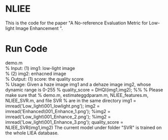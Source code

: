 # NLIEE
This is the code for the paper "A No-reference Evaluation Metric for Low-light Image Enhancement ".
# Run Code
demo.m   
% Input:  (1) img1: low-light image  
%         (2) img2: enhacned image  
% Output: (1) score: the quality score  
% Usage:  Given a haze image img1 and a dehaze image img2, whose dynamic range is 0-255
%         quality_score = DHQI(img1,img2);
%% 
%  Please make sure that 
%  demo.m, estimateggdparam.m, NLIEE_features.m, NLIEE_SVR.m, and file SVR
%  are in the same directory
img1 = imread('Low_light\001_lowlight.png');
img2 = imread('Enhanced\001_Enhance_1.png');
%img2 = imread('Low_light\001_Enhance_2.png');
%img2 = imread('Low_light\001_Enhance_3.png');
quality_score = NLIEE_SVR(img1,img2)
The current model under folder "SVR" is trained on the whole LIEA database.
